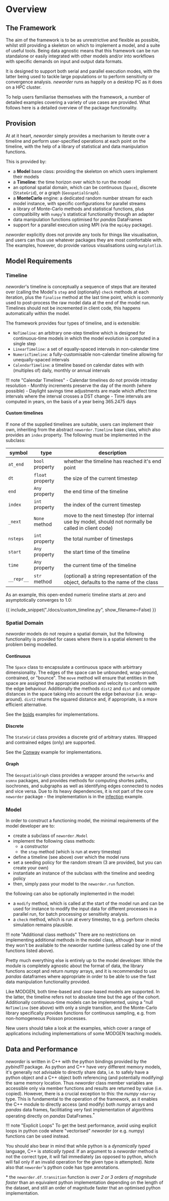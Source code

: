 # Overview

## The Framework

The aim of the framework is to be as unrestrictive and flexible as possible, whilst still providing a skeleton on which to implement a model, and a suite of useful tools. Being data agnostic means that this framework can be run standalone or easily integrated with other models and/or into workflows with specific demands on input and output data formats.

It is designed to support both serial and parallel execution modes, with the latter being used to tackle large populations or to perform sensitivity or convergence analysis. *neworder* runs as happily on a desktop PC as it does on a HPC cluster.

To help users familiarise themselves with the framework, a number of detailed examples covering a variety of use cases are provided. What follows here is a detailed overview of the package functionality.

## Provision

At at it heart, *neworder* simply provides a mechanism to iterate over a timeline and perform user-specified operations at each point on the timeline, with the help of a library of statistical and data manipulation functions.

This is provided by:

- a **Model** base class: providing the skeleton on which users implement their models
- a **Timeline**: the time horizon over which to run the model
- an optional spatial domain, which can be continuous (`Space`), discrete (`StateGrid`), or a graph (`GeospatialGraph`).
- a **MonteCarlo** engine: a dedicated random number stream for each model instance, with specific configurations for parallel streams
- a library of Monte-Carlo methods and statistical functions, plus compatibility with `numpy`'s statistical functionality through an adapter
- data manipulation functions optimised for *pandas* DataFrames
- support for a parallel execution using MPI (via the `mpi4py` package).

*neworder* explicitly does not provide any tools for things like visualisation, and users can thus use whatever packages they are most comfortable with. The examples, however, do provide various visualisations using `matplotlib`.

## Model Requirements

### Timeline

*neworder*'s timeline is conceptually a sequence of steps that are iterated over (calling the Model's `step` and (optionally) `check` methods at each iteration, plus the `finalise` method at the last time point, which is commonly used to post-process the raw model data at the end of the model run. Timelines should not be incremented in client code, this happens automatically within the model.

The framework provides four types of timeline, and is extensible:

- `NoTimeline`: an arbitrary one-step timeline which is designed for continuous-time models in which the model evolution is computed in a single step
- `LinearTimeline`: a set of equally-spaced intervals in non-calendar time
- `NumericTimeline`: a fully-customisable non-calendar timeline allowing for unequally-spaced intervals
- `CalendarTimeline`: a timeline based on calendar dates with with (multiples of) daily, monthly or annual intervals

!!! note "Calendar Timelines"
    - Calendar timelines do not provide intraday resolution
    - Monthly increments preserve the day of the month (where possible)
    - Daylight savings time adjustments are made which affect time intervals where the interval crosses a DST change
    - Time intervals are computed in years, on the basis of a year being 365.2475 days

#### Custom timelines

If none of the supplied timelines are suitable, users can implement their own, inheriting from the abstract `neworder.Timeline` base class, which also provides an `index` property. The following must be implemented in the subclass:

symbol     | type              | description
-----------|-------------------|---
`at_end`   | `bool` property   | whether the timeline has reached it's end point
`dt`       | `float` property  | the size of the current timestep
`end`      | `Any` property    | the end time of the timeline
`index`    | `int` property    | the index of the current timestep
`_next`    | `None` method     | move to the next timestep (for internal use by model, should not normally be called in client code)
`nsteps`   | `int` property    | the total number of timesteps
`start`    | `Any` property    | the start time of the timeline
`time`     | `Any` property    | the current time of the timeline
`__repr__` | `str` method      | (optional) a string representation of the object, defaults to the name of the class

As an example, this open-ended numeric timeline starts at zero and asymptotically converges to 1.0:

{{ include_snippet("./docs/custom_timeline.py", show_filename=False) }}

### Spatial Domain

*neworder* models do not require a spatial domain, but the following functionality is provided for cases where there is a spatial element to the problem being modelled.

#### Continuous

The `Space` class to encapsulate a continuous space with arbirtrary dimensionality. The edges of the space can be unbounded, wrap-around, contrained, or "bounce". The `move` method will ensure that entities in the space are assigned the appropriate position and velocity to conform with the edge behaviour. Additionally the methods `dist2` and `dist` and compute distances in the space taking into account the edge behaviour (i.e. wrap-around). `dist2` returns the squared distance and, if appropriate, is a more efficient alternative.

See the [boids](examples/boids.md) examples for implementations.

#### Discrete

The `StateGrid` class provides a discrete grid of arbitrary states. Wrapped and contrained edges (only) are supported.

See the [Conway](examples/conway.md) example for implementations.

#### Graph

The `GeospatialGraph` class provides a wrapper around the `networkx` and `osmnx` packages, and provides methods for computing shortes paths, isochrones, and subgraphs as well as identifying edges connected to nodes and vice versa. Due to its heavy dependencies, it is not part of the core `neworder` package - the implementation is in the [infection](examples/infection.md) example.

### Model

In order to construct a functioning model, the minimal requirements of the model developer are to:

- create a subclass of `neworder.Model`
- implement the following class methods:
    - a constructor
    - the `step` method (which is run at every timestep)
- define a timeline (see above) over which the model runs
- set a seeding policy for the random stream (3 are provided, but you can create your own)
- instantiate an instance of the subclass with the timeline and seeding policy
- then, simply pass your model to the `neworder.run` function.

the following can also be optionally implemented in the model:

- a `modify` method, which is called at the start of the model run and can be used for instance to modify the input data for different processes in a parallel run, for batch processing or sensitivity analysis.
- a `check` method, which is run at every timestep, to e.g. perform checks simulation remains plausible.

!!! note "Additional class methods"
    There are no restrictions on implementing additional methods in the model class, although bear in mind they won't be available to the *neworder* runtime (unless called by one of the functions listed above).

Pretty much everything else is entirely up to the model developer. While the module is completely agnostic about the format of data, the library functions accept and return *numpy* arrays, and it is recommended to use *pandas* dataframes where appropriate in order to be able to use the fast data manipulation functionality provided.

Like MODGEN, both time-based and case-based models are supported. In the latter, the timeline refers not to absolute time but the age of the cohort. Additionally continuous-time models can be implemented, using a "null `NoTimeline` (see above) with only a single transition, and the Monte-Carlo library specifically provides functions for continuous sampling, e.g. from non-homogeneous Poisson processes.

New users should take a look at the examples, which cover a range of applications including implementations of some MODGEN teaching models.

## Data and Performance

*neworder* is written in C++ with the python bindings provided by the *pybind11* package. As python and C++ have very different memory models, it's generally not advisable to directly share data, i.e. to safely have a python object and a C++ object both referencing (and potentially modifying) the same memory location. Thus *neworder* class member variables are accessible only via member functions and results are returned by value (i.e. copied). However, there is a crucial exception to this: the *numpy* `ndarray` type. This is fundamental to the operation of the framework, as it enables the C++ module to directly access (and modify) both *numpy* arrays and *pandas* data frames, facilitiating very fast implementation of algorithms operating directly on *pandas* DataFrames.<sup>*</sup>

!!! note "Explicit Loops"
    To get the best performance, avoid using explicit loops in python code where "vectorised" *neworder* (or e.g. numpy) functions can be used instead.

You should also bear in mind that while python is a *dynamically typed* language, C++ is *statically typed*. If an argument to a *neworder* method is not the correct type, it will fail immediately (as opposed to python, which will fail only if an invalid operation for the given type is attempted). Note also that `neworder`'s python code has type annotations.

&ast; the `neworder.df.transition` function is *over 2 or 3 orders of magnitude faster* than an equivalent python implementation depending on the length of the dataset, and still an order of magnitude faster that an optimised python implementation.
